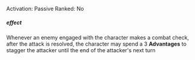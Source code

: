 Activation: Passive
Ranked: No
##### effect
Whenever an enemy engaged with the
character makes a combat check, after the
attack is resolved, the character may spend a
3 **Advantages** to stagger the attacker until the
end of the attacker's next turn